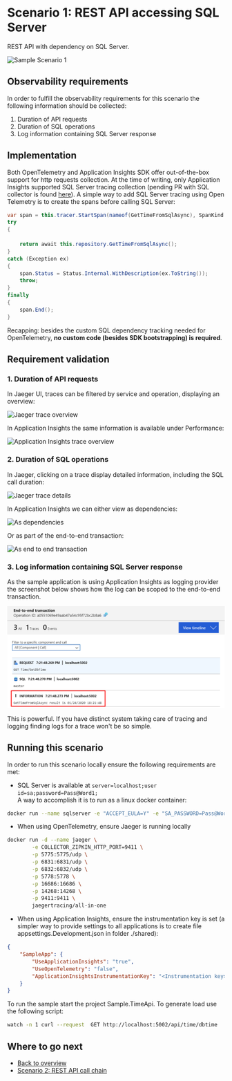 # Scenario 1: REST API accessing SQL Server

REST API with dependency on SQL Server.

![Sample Scenario 1](media/01-sample-scenario.png)

## Observability requirements

In order to fulfill the observability requirements for this scenario the following information should be collected:

1. Duration of API requests
2. Duration of SQL operations
3. Log information containing SQL Server response

## Implementation

Both OpenTelemetry and Application Insights SDK offer out-of-the-box support for http requests collection. At the time of writing, only Application Insights supported SQL Server tracing collection (pending PR with SQL collector is found [here](https://github.com/open-telemetry/opentelemetry-dotnet/pull/355)). A simple way to add SQL Server tracing using Open Telemetry is to create the spans before calling SQL Server:

```C#
var span = this.tracer.StartSpan(nameof(GetTimeFromSqlAsync), SpanKind.Client);
try
{
  
    return await this.repository.GetTimeFromSqlAsync();
}
catch (Exception ex)
{
    span.Status = Status.Internal.WithDescription(ex.ToString());
    throw;
}
finally
{
    span.End();
}
```

Recapping: besides the custom SQL dependency tracking needed for OpenTelemetry, **no custom code (besides SDK bootstrapping) is required**.

## Requirement validation

### 1. Duration of API requests

In Jaeger UI, traces can be filtered by service and operation, displaying an overview:

![Jaeger trace overview](media/01-jaeger-dbtime-calls.png)

In Application Insights the same information is available under Performance:

![Application Insights trace overview](media/01-ai-dbtime-calls.png)

### 2. Duration of SQL operations

In Jaeger, clicking on a trace display detailed information, including the SQL call duration:

![Jaeger trace details](media/01-jaeger-getdbtime.png)

In Application Insights we can either view as dependencies:

![As dependencies](media/01-ai-dependencies-list.png)

Or as part of the end-to-end transaction:

![As end to end transaction](media/01-ai-getdbtime-detail.png)

### 3. Log information containing SQL Server response

As the sample application is using Application Insights as logging provider the screenshot below shows how the log can be scoped to the end-to-end transaction.

![AI logs](media/01-ai-getdbtime-items.png)

This is powerful. If you have distinct system taking care of tracing and logging finding logs for a trace won't be so simple.

## Running this scenario

In order to run this scenario locally ensure the following requirements are met:

- SQL Server is available at `server=localhost;user id=sa;password=Pass@Word1;`<br/>
A way to accomplish it is to run as a linux docker container:

```bash
docker run --name sqlserver -e "ACCEPT_EULA=Y" -e "SA_PASSWORD=Pass@Word1" -p 1433:1433 -d mcr.microsoft.com/mssql/server:2019-GA-ubuntu-16.04
```

- When using OpenTelemetry, ensure Jaeger is running locally

```bash
docker run -d --name jaeger \
        -e COLLECTOR_ZIPKIN_HTTP_PORT=9411 \
        -p 5775:5775/udp \
        -p 6831:6831/udp \
        -p 6832:6832/udp \
        -p 5778:5778 \
        -p 16686:16686 \
        -p 14268:14268 \
        -p 9411:9411 \
        jaegertracing/all-in-one
```

- When using Application Insights, ensure the instrumentation key is set (a simpler way to provide settings to all applications is to create file appsettings.Development.json in folder ./shared):

```json
{
    "SampleApp": {
        "UseApplicationInsights": "true",
        "UseOpenTelemetry": "false",
        "ApplicationInsightsInstrumentationKey": "<Instrumentation key>"
    }
}
```


To run the sample start the project Sample.TimeApi. To generate load use the following script:

```bash
watch -n 1 curl --request  GET http://localhost:5002/api/time/dbtime
```

## Where to go next

- [Back to overview](./README.md)
- [Scenario 2: REST API call chain](./scenario2.md)